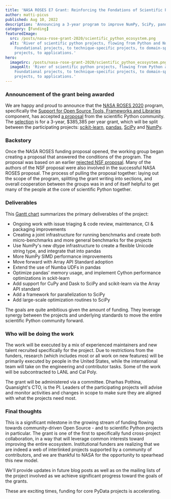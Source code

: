 ```yaml
---
title: 'NASA ROSES E7 Grant: Reinforcing the Fondations of Scientific Python'
author: matti-picus
published: Aug 10, 2022
description: 'Announcing a 3-year program to improve NumPy, SciPy, pandas, and scikit-learn'
category: [Funding]
featuredImage:
  src: /posts/nasa-rose-grant-2020/scientific_python_ecosystem.png
  alt: 'River of scientific python projects, flowing from Python and NumPy, to
    Foundational projects, to technique-specific projects, to domain-specific
    projects, to applications.'
hero:
  imageSrc: /posts/nasa-rose-grant-2020/scientific_python_ecosystem.png
  imageAlt: 'River of scientific python projects, flowing from Python and Numpy, to
    Foundational projects, to technique-specific projects, to domain-specific
    projects, to applications.'
---
```


### Announcement of the grant being awarded

We are happy and proud to announce that the [NASA ROSES 2020](https://science.nasa.gov/researchers/sara/grant-solicitations/roses-2020/release-research-opportunities-space-and-earth-science-roses-2020)
program, specifically the [Support for Open Source Tools, Frameworks and Libraries](https://nspires.nasaprs.com/external/solicitations/summary.do?solId=%7B958CF134-D655-E512-B5AD-84501D14A0C1%7D&path=&method=init)
component, has accepted [a
proposal](/posts/nasa-rose-grant-2020/NASA_project_proposal.pdf)
from the scientific Python community. The
[selection](https://nspires.nasaprs.com/external/viewrepositorydocument?cmdocumentid=843923&solicitationId={958CF134-D655-E512-B5AD-84501D14A0C1}&viewSolicitationDocument=1)
is for a 3-year, $385,385 per year grant, which will be split between the participating
projects: [scikit-learn](https://scikit-learn.org),
[pandas](https://pandas.org/), [SciPy](https://scipy.org/) and
[NumPy](https://numpy.org/).

### Backstory

Once the NASA ROSES funding proposal opened, the working group began creating a
proposal that answered the conditions of the program. The proposal was based on
an earlier
[rejected NSF proposal](https://figshare.com/articles/journal_contribution/Mid-Scale_Research_Infrastructure_-_The_Scientific_Python_Ecosystem/8009441).
Many of the authors of the NSF proposal were also involved in the successful
NASA ROSES proposal. The process of pulling the proposal together: laying out
the scope of the program, splitting the grant writing into sections, and
overall cooperation between the groups was in and of itself helpful to get many
of the people at the core of scientific Python together.

### Deliverables

This [Gantt chart](/posts/nasa-rose-grant-2020/NASA_project_workplan.pdf)
summarizes the primary deliverables of the project:

- Ongoing work with issue triaging & code review, maintenance, CI & packaging
  improvements
- Creating a joint infrastructure for running benchmarks and create both
  micro-benchmarks and more general benchmarks for the projects
- Use NumPy's new dtype infrastructure to create a flexible Unicode string
  type, and integrate that into pandas
- More NumPy SIMD performance improvements
- Move forward with Array API Standard adoption
- Extend the use of Numba UDFs in pandas
- Optimize pandas' memory usage, and implement Cython performance optimizations
  in sckit-learn
- Add support for CuPy and Dask to SciPy and scikit-learn via the Array API
  standard
- Add a framework for parallelization to SciPy
- Add large-scale optimization routines to SciPy

The goals are quite ambitious given the amount of funding. They leverage
synergy between the projects and underlying standards to move the entire
scientific Python community forward.

### Who will be doing the work

The work will be executed by a mix of experienced maintainers and new talent
recruited specifically for the project. Due to restrictions from the funders,
research (which includes most or all work on new features) will be primarily
executed by people in the United States, while the international team will take
on the engineering and contributor tasks. Some of the work will be
subcontracted to LANL and Cal Poly.

The grant will be administered via a committee. Dharhas Pothina, Quansight's CTO,
is the PI. Leaders of the participating projects will advise and monitor
activities and changes in scope to make sure they are aligned with what the
projects need most.

### Final thoughts

This is a significant milestone in the growing stream of funding flowing
towards community-driven Open Source - and to scientific Python projects in
particular. The grant is one of the first to specifically fund cross-project
collaboration, in a way that will leverage common interests toward improving
the entire ecosystem. Institutional funders are realizing that we are indeed a
web of interlinked projects supported by a community of contributors, and we
are thankful to NASA for the opportunity to spearhead this new model.

We'll provide updates in future blog posts as well as on the mailing lists of
the project involved as we achieve significant progress toward the goals of the
grants.

These are exciting times, funding for core PyData projects is accelerating.
